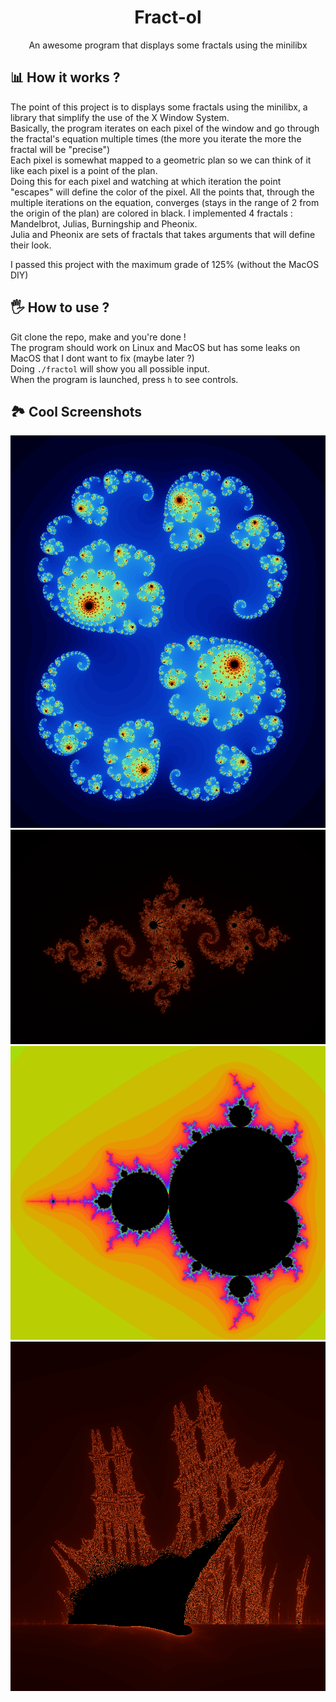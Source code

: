 <h1 align="center">
	Fract-ol
</h1>
<p align="center">
	An awesome program that displays some fractals using the minilibx
</p>

## 📊 How it works ?
The point of this project is to displays some fractals using the minilibx, a library that simplify the use of the X Window System.  
Basically, the program iterates on each pixel of the window and go through the fractal's equation multiple times (the more you iterate the more the fractal will be "precise")  
Each pixel is somewhat mapped to a geometric plan so we can think of it like each pixel is a point of the plan.  
Doing this for each pixel and watching at which iteration the point "escapes" will define the color of the pixel.
All the points that, through the multiple iterations on the equation, converges (stays in the range of 2 from the origin of the plan) are colored in black. 
I implemented 4 fractals : Mandelbrot, Julias, Burningship and Pheonix.  
Julia and Pheonix are sets of fractals that takes arguments that will define their look.

I passed this project with the maximum grade of 125% (without the MacOS DIY)

## 🖐️ How to use ? 
Git clone the repo, make and you're done !\
The program should work on Linux and MacOS but has some leaks on MacOS that I dont want to fix (maybe later ?)  
Doing ```./fractol``` will show you all possible input.  
When the program is launched, press `h` to see controls.  

## 🏞️ Cool Screenshots
![0](https://github.com/EliotGrd/42fract-ol/blob/main/screenshots/0.png)
![1](https://github.com/EliotGrd/42fract-ol/blob/main/screenshots/1.png) 
![2](https://github.com/EliotGrd/42fract-ol/blob/main/screenshots/2.png)
![3](https://github.com/EliotGrd/42fract-ol/blob/main/screenshots/3.png)
